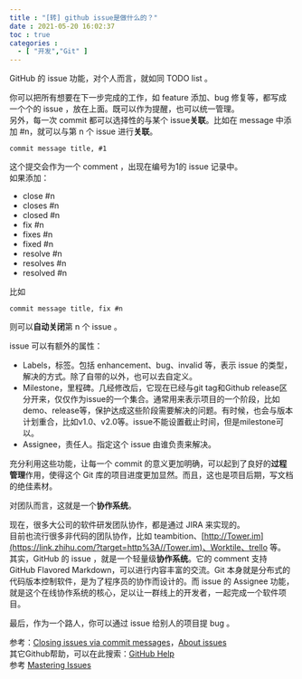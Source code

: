 ```yaml
---
title : "[转] github issue是做什么的？"
date : 2021-05-20 16:02:37
toc : true
categories :
  - [ "开发","Git" ]
---
```


GitHub 的 issue 功能，对个人而言，就如同 TODO list 。

你可以把所有想要在下一步完成的工作，如 feature 添加、bug 修复等，都写成一个个的 issue ，放在上面。既可以作为提醒，也可以统一管理。<br />另外，每一次 commit 都可以选择性的与某个
issue**关联**。比如在 message 中添加 #n，就可以与第 n 个 issue 进行**关联**。



```
commit message title, #1
```

这个提交会作为一个 comment ，出现在编号为1的 issue 记录中。<br />如果添加：

- close #n
- closes #n
- closed #n
- fix #n
- fixes #n
- fixed #n
- resolve #n
- resolves #n
- resolved #n

比如

```
commit message title, fix #n
```

则可以**自动关闭**第 n 个 issue 。

issue 可以有额外的属性：

- Labels，标签。包括 enhancement、bug、invalid 等，表示 issue 的类型，解决的方式。除了自带的以外，也可以去自定义。
- Milestone，里程碑。几经修改后，它现在已经与git tag和Github
  release区分开来，仅仅作为issue的一个集合。通常用来表示项目的一个阶段，比如demo、release等，保护达成这些阶段需要解决的问题。有时候，也会与版本计划重合，比如v1.0、v2.0等。issue不能设置截止时间，但是milestone可以。
- Assignee，责任人。指定这个 issue 由谁负责来解决。

充分利用这些功能，让每一个 commit 的意义更加明确，可以起到了良好的**过程管理**作用，使得这个 Git 库的项目进度更加显然。而且，这也是项目后期，写文档的绝佳素材。

对团队而言，这就是一个**协作系统**。

现在，很多大公司的软件研发团队协作，都是通过 JIRA 来实现的。<br />目前也流行很多非代码的团队协作，比如
teambition、[http://Tower.im](https://link.zhihu.com/?target=http%3A//Tower.im)、Worktile、trello 等。<br />其实，GitHub 的 issue ，就是一个轻量级**协作系统**。它的
comment 支持 GitHub Flavored Markdown，可以进行内容丰富的交流。Git 本身就是分布式的代码版本控制软件，是为了程序员的协作而设计的。而 issue 的 Assignee
功能，就是这个在线协作系统的核心，足以让一群线上的开发者，一起完成一个软件项目。

最后，作为一个路人，你可以通过 issue 给别人的项目提 bug 。

参考：[Closing issues via commit messages](https://link.zhihu.com/?target=https%3A//help.github.com/articles/closing-issues-via-commit-messages/)，[About issues](https://link.zhihu.com/?target=https%3A//help.github.com/articles/about-issues/)<br />
其它Github帮助，可以在此搜索：[GitHub Help](https://link.zhihu.com/?target=https%3A//help.github.com/)<br />
参考 [Mastering Issues](https://guides.github.com/features/issues/)

